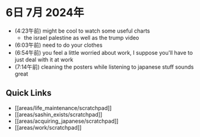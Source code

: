 # 6日 7月 2024年
- (4:23午前) might be cool to watch some useful charts
  - the israel palestine as well as the trump video
- (6:03午前) need to do your clothes
- (6:54午前) you feel a little worried about work, I suppose you'll have to just deal with it at work
- (7:14午前) cleaning the posters while listening to japanese stuff sounds great



 



## Quick Links
- [[areas/life_maintenance/scratchpad]]
- [[areas/sashin_exists/scratchpad]]
- [[areas/acquiring_japanese/scratchpad]]
- [[areas/work/scratchpad]]
